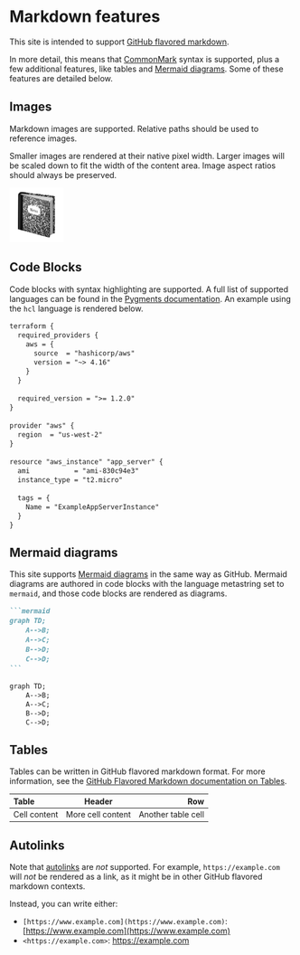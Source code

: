 # Markdown features

This site is intended to support [GitHub flavored markdown](https://github.github.com/gfm/).

In more detail, this means that [CommonMark](https://spec.commonmark.org/0.31.2/) syntax is supported, plus a few additional features, like tables and [Mermaid diagrams](https://mermaid.js.org/). Some of these features are detailed below.

## Images

Markdown images are supported. Relative paths should be used to reference images.

Smaller images are rendered at their native pixel width. Larger images will be scaled down to fit the width of the content area. Image aspect ratios should always be preserved.

![Example logo image](./example-image.png)

## Code Blocks

Code blocks with syntax highlighting are supported. A full list of supported languages can be found in the [Pygments documentation](https://pygments.org/languages/). An example using the `hcl` language is rendered below.

```hcl
terraform {
  required_providers {
    aws = {
      source  = "hashicorp/aws"
      version = "~> 4.16"
    }
  }

  required_version = ">= 1.2.0"
}

provider "aws" {
  region  = "us-west-2"
}

resource "aws_instance" "app_server" {
  ami           = "ami-830c94e3"
  instance_type = "t2.micro"

  tags = {
    Name = "ExampleAppServerInstance"
  }
}
```

## Mermaid diagrams

This site supports [Mermaid diagrams](https://mermaid.js.org/) in the same way as GitHub. Mermaid diagrams are authored in code blocks with the language metastring set to `mermaid`, and those code blocks are rendered as diagrams.

````markdown
```mermaid
graph TD;
    A-->B;
    A-->C;
    B-->D;
    C-->D;
```
````

```mermaid
graph TD;
    A-->B;
    A-->C;
    B-->D;
    C-->D;
```

## Tables

Tables can be written in GitHub flavored markdown format. For more information, see the [GitHub Flavored Markdown documentation on Tables](https://github.github.com/gfm/#tables-extension-).

| Table        | Header            |                Row |
| :----------- | ----------------- | -----------------: |
| Cell content | More cell content | Another table cell |

## Autolinks

Note that [autolinks](https://github.github.com/gfm/#autolinks-extension-) are _not_ supported. For example, `https://example.com` will _not_ be rendered as a link, as it might be in other GitHub flavored markdown contexts.

Instead, you can write either:

- `[https://www.example.com](https://www.example.com)`: [https://www.example.com](https://www.example.com)
- `<https://example.com>`: <https://example.com>
